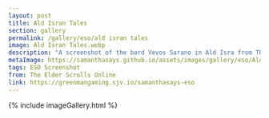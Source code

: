 ```yaml
---
layout: post
title: Ald Isran Tales
section: gallery
permalink: /gallery/eso/ald isran tales
image: Ald Isran Tales.webp
description: "A screenshot of the bard Vevos Sarano in Ald Isra from The Elder Scrolls Online: Necrom, taken by Samantha Says."
metaImage: https://samanthasays.github.io/assets/images/gallery/eso/Ald Isran Tales.webp
tags: ESO Screenshot
from: The Elder Scrolls Online
link: https://greenmangaming.sjv.io/samanthasays-eso
---
```

{% include imageGallery.html %}